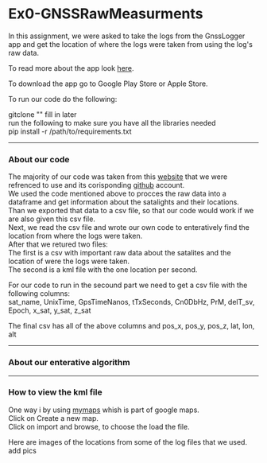 # Ex0-GNSSRawMeasurments

In this assignment, we were asked to take the logs from the GnssLogger app and get the location of where the logs were taken from using the log's raw data. 

To read more about the app look <a href="https://developer.android.com/develop/sensors-and-location/sensors/gnss">here</a>.

To download the app go to Google Play Store or Apple Store.

To run our code do the following:

gitclone "" fill in later
<br> run the following to make sure you have all the libraries needed
<br> pip install -r /path/to/requirements.txt 

-----------------------------------------------
### About our code

The majority of our code was taken from this <a href="https://www.johnsonmitchelld.com/2021/03/14/least-squares-gps.html">website</a> that we were refrenced to use 
and its corisponding <a href="https://www.johnsonmitchelld.com/2021/03/14/least-squares-gps.html">github</a> account.
<br>We used the code mentioned above to procces the raw data into a dataframe and get information about the satalights and their locations.
<br>Than we exported that data to a csv file, so that our code would work if we are also given this csv file.
<br>Next, we read the csv file and wrote our own code to enteratively find the location from where the logs were taken.
<br>After that we retured two files:
<br>The first is a csv with important raw data about the satalites and the location of were the logs were taken.
<br>The second is a kml file with the one location per second.

For our code to run in the secound part we need to get a csv file with the following columns:
<br> sat_name, UnixTime, GpsTimeNanos, tTxSeconds, Cn0DbHz, PrM, delT_sv, Epoch, x_sat, y_sat, z_sat

The final csv has all of the above columns and pos_x, pos_y, pos_z, lat, lon, alt

-----------------------------
### About our enterative algorithm

------------
### How to view the kml file
One way i by using <a href="https://www.google.com/maps/d/">mymaps</a> whish is part of google maps.
<br>Click on Create a new map.
<br>Click on import and browse, to choose the load the file.


Here are images of the locations from some of the log files that we used.
<br> add pics
 
